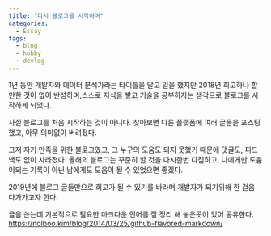 ```yaml
---
title: "다시 블로그를 시작하며"
categories:
  - Essay
tags:
  - blog
  - hobby
  - devlog
---
```


1년 동안 개발자와 데이터 분석가라는 타이틀을 달고 일을 했지만 2018년 회고하나 할 만한 것이 없어 반성하며,스스로 지식을 쌓고 기술을 공부하자는 생각으로 블로그를 시작하게 되었다.  

사실 블로그를 처음 시작하는 것이 아니다. 찾아보면 다른 플랫폼에 여러 글들을 포스팅했고, 아무 의미없이 버려졌다.

그저 자기 만족을 위한 블로그였고, 그 누구의 도움도 되지 못했기 때문에 댓글도, 피드백도 없이 사라졌다.
올해의 블로그는 꾸준히 할 것을 다시한번 다짐하고, 나에게만 도움이되는 기록이 아닌 남에게도 도움이 될 수 있었으면 좋겠다.  

2019년에 블로그 글들만으로 회고가 될 수 있기를 바라며 개발자가 되기위해 한 걸음 다가가고자 한다.  

글을 쓴는데 기본적으로 필요한 마크다운 언어를 잘 정리 해 놓은곳이 있어 공유한다.
https://nolboo.kim/blog/2014/03/25/github-flavored-markdown/
